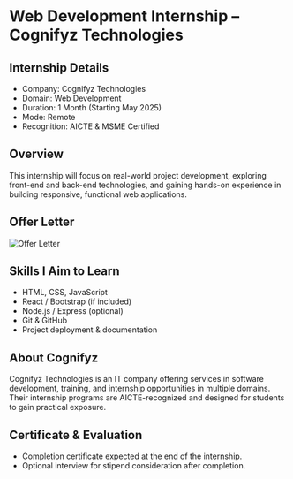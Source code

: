 # Web Development Internship – Cognifyz Technologies

## Internship Details
- Company: Cognifyz Technologies
- Domain:  Web Development
- Duration: 1 Month (Starting May 2025)
- Mode: Remote
- Recognition: AICTE & MSME Certified

## Overview
This internship will focus on real-world project development, exploring front-end and back-end technologies, and gaining hands-on experience in building responsive, functional web applications.

## Offer Letter
![Offer Letter](offer-letter.jpg) <!-- Replace with actual image or PDF file name -->

## Skills I Aim to Learn
- HTML, CSS, JavaScript
- React / Bootstrap (if included)
- Node.js / Express (optional)
- Git & GitHub
- Project deployment & documentation

## About Cognifyz
Cognifyz Technologies is an IT company offering services in software development, training, and internship opportunities in multiple domains. Their internship programs are AICTE-recognized and designed for students to gain practical exposure.

## Certificate & Evaluation
- Completion certificate expected at the end of the internship.
- Optional interview for stipend consideration after completion.
